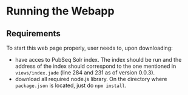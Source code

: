 # Running the Webapp

## Requirements

To start this web page properly, user needs to, upon downloading:

* have acces to PubSeq Solr index. The index should be run and the address of the index should correspond to the one mentioned in `views/index.jade` (line 284 and 231 as of version 0.0.3).
* download all required node.js library. On the directory where `package.json` is located, just do `npm install`.
